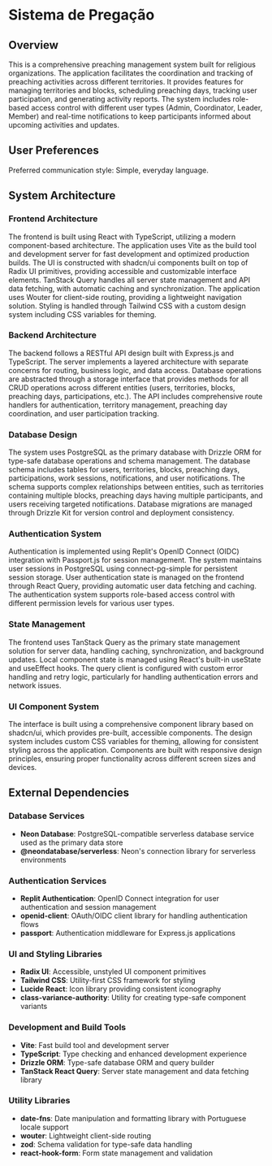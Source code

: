 # Sistema de Pregação

## Overview

This is a comprehensive preaching management system built for religious organizations. The application facilitates the coordination and tracking of preaching activities across different territories. It provides features for managing territories and blocks, scheduling preaching days, tracking user participation, and generating activity reports. The system includes role-based access control with different user types (Admin, Coordinator, Leader, Member) and real-time notifications to keep participants informed about upcoming activities and updates.

## User Preferences

Preferred communication style: Simple, everyday language.

## System Architecture

### Frontend Architecture
The frontend is built using React with TypeScript, utilizing a modern component-based architecture. The application uses Vite as the build tool and development server for fast development and optimized production builds. The UI is constructed with shadcn/ui components built on top of Radix UI primitives, providing accessible and customizable interface elements. TanStack Query handles all server state management and API data fetching, with automatic caching and synchronization. The application uses Wouter for client-side routing, providing a lightweight navigation solution. Styling is handled through Tailwind CSS with a custom design system including CSS variables for theming.

### Backend Architecture
The backend follows a RESTful API design built with Express.js and TypeScript. The server implements a layered architecture with separate concerns for routing, business logic, and data access. Database operations are abstracted through a storage interface that provides methods for all CRUD operations across different entities (users, territories, blocks, preaching days, participations, etc.). The API includes comprehensive route handlers for authentication, territory management, preaching day coordination, and user participation tracking.

### Database Design
The system uses PostgreSQL as the primary database with Drizzle ORM for type-safe database operations and schema management. The database schema includes tables for users, territories, blocks, preaching days, participations, work sessions, notifications, and user notifications. The schema supports complex relationships between entities, such as territories containing multiple blocks, preaching days having multiple participants, and users receiving targeted notifications. Database migrations are managed through Drizzle Kit for version control and deployment consistency.

### Authentication System
Authentication is implemented using Replit's OpenID Connect (OIDC) integration with Passport.js for session management. The system maintains user sessions in PostgreSQL using connect-pg-simple for persistent session storage. User authentication state is managed on the frontend through React Query, providing automatic user data fetching and caching. The authentication system supports role-based access control with different permission levels for various user types.

### State Management
The frontend uses TanStack Query as the primary state management solution for server data, handling caching, synchronization, and background updates. Local component state is managed using React's built-in useState and useEffect hooks. The query client is configured with custom error handling and retry logic, particularly for handling authentication errors and network issues.

### UI Component System
The interface is built using a comprehensive component library based on shadcn/ui, which provides pre-built, accessible components. The design system includes custom CSS variables for theming, allowing for consistent styling across the application. Components are built with responsive design principles, ensuring proper functionality across different screen sizes and devices.

## External Dependencies

### Database Services
- **Neon Database**: PostgreSQL-compatible serverless database service used as the primary data store
- **@neondatabase/serverless**: Neon's connection library for serverless environments

### Authentication Services
- **Replit Authentication**: OpenID Connect integration for user authentication and session management
- **openid-client**: OAuth/OIDC client library for handling authentication flows
- **passport**: Authentication middleware for Express.js applications

### UI and Styling Libraries
- **Radix UI**: Accessible, unstyled UI component primitives
- **Tailwind CSS**: Utility-first CSS framework for styling
- **Lucide React**: Icon library providing consistent iconography
- **class-variance-authority**: Utility for creating type-safe component variants

### Development and Build Tools
- **Vite**: Fast build tool and development server
- **TypeScript**: Type checking and enhanced development experience
- **Drizzle ORM**: Type-safe database ORM and query builder
- **TanStack React Query**: Server state management and data fetching library

### Utility Libraries
- **date-fns**: Date manipulation and formatting library with Portuguese locale support
- **wouter**: Lightweight client-side routing
- **zod**: Schema validation for type-safe data handling
- **react-hook-form**: Form state management and validation